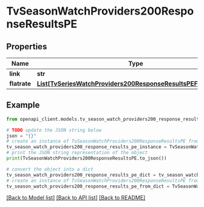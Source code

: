 # TvSeasonWatchProviders200ResponseResultsPE


## Properties

Name | Type | Description | Notes
------------ | ------------- | ------------- | -------------
**link** | **str** |  | [optional] 
**flatrate** | [**List[TvSeriesWatchProviders200ResponseResultsPEFlatrateInner]**](TvSeriesWatchProviders200ResponseResultsPEFlatrateInner.md) |  | [optional] 

## Example

```python
from openapi_client.models.tv_season_watch_providers200_response_results_pe import TvSeasonWatchProviders200ResponseResultsPE

# TODO update the JSON string below
json = "{}"
# create an instance of TvSeasonWatchProviders200ResponseResultsPE from a JSON string
tv_season_watch_providers200_response_results_pe_instance = TvSeasonWatchProviders200ResponseResultsPE.from_json(json)
# print the JSON string representation of the object
print(TvSeasonWatchProviders200ResponseResultsPE.to_json())

# convert the object into a dict
tv_season_watch_providers200_response_results_pe_dict = tv_season_watch_providers200_response_results_pe_instance.to_dict()
# create an instance of TvSeasonWatchProviders200ResponseResultsPE from a dict
tv_season_watch_providers200_response_results_pe_from_dict = TvSeasonWatchProviders200ResponseResultsPE.from_dict(tv_season_watch_providers200_response_results_pe_dict)
```
[[Back to Model list]](../README.md#documentation-for-models) [[Back to API list]](../README.md#documentation-for-api-endpoints) [[Back to README]](../README.md)


